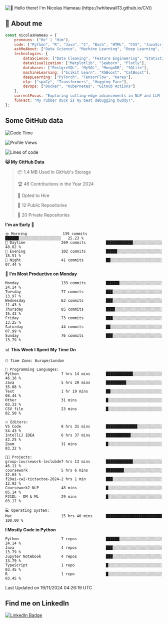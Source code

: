 <img src="assets/intro.gif" alt="👋 Hello there! I'm Nicolas Hameau (https://whitewall13.github.io/CV/)" title="👋 Hello there! I'm Nicolas Hameau"/>

<!---visitors number here--->

## :book: About me

```javascript
const nicolasHameau = {
    pronouns: ("He" | "Him"),
    code: ["Python", "R", "Java", "C", "Bash", "HTML", "CSS", "JavaScript", "PHP", "SQL"],
    askMeAbout: ["Data Science", "Machine Learning", "Deep Learning", "NLP", "LLM", "Computer Vision", "MLOps"],
    technologies: {
        dataScience: ["Data Cleaning", "Feature Engineering", "Statistical Analysis"],
        dataVisualization: ["Matplotlib", "Seaborn", "Plotly"],
        databases: ["PostgreSQL", "MySQL", "MongoDB", "SQLite"],
        machineLearning: ["Scikit Learn", "XGBoost", "CatBoost"],
        deepLearning: ["PyTorch", "TensorFlow", "Keras"],
        nlp: ["spaCy", "Transformers", "Hugging Face"],
        devOps: ["Docker", "Kubernetes", "GitHub Actions"]
    },
    currentFocus: "Exploring cutting-edge advancements in NLP and LLM fine-tuning",
    funFact: "My rubber duck is my best debugging buddy!",
};
```
## Some GitHub data

<!--START_SECTION:waka-->
![Code Time](http://img.shields.io/badge/Code%20Time-24%20hrs%2022%20mins-blue)

![Profile Views](http://img.shields.io/badge/Profile%20Views-0-blue)

![Lines of code](https://img.shields.io/badge/From%20Hello%20World%20I%27ve%20Written-5.8%20million%20lines%20of%20code-blue)

**🐱 My GitHub Data** 

> 📦 1.4 MB Used in GitHub's Storage 
 > 
> 🏆 46 Contributions in the Year 2024
 > 
> 💼 Opted to Hire
 > 
> 📜 12 Public Repositories 
 > 
> 🔑 20 Private Repositories 
 > 
**I'm an Early 🐤** 

```text
🌞 Morning                139 commits         ██████░░░░░░░░░░░░░░░░░░░   25.23 % 
🌆 Daytime                269 commits         ████████████░░░░░░░░░░░░░   48.82 % 
🌃 Evening                102 commits         █████░░░░░░░░░░░░░░░░░░░░   18.51 % 
🌙 Night                  41 commits          ██░░░░░░░░░░░░░░░░░░░░░░░   07.44 % 
```
📅 **I'm Most Productive on Monday** 

```text
Monday                   133 commits         ██████░░░░░░░░░░░░░░░░░░░   24.14 % 
Tuesday                  77 commits          ███░░░░░░░░░░░░░░░░░░░░░░   13.97 % 
Wednesday                63 commits          ███░░░░░░░░░░░░░░░░░░░░░░   11.43 % 
Thursday                 85 commits          ████░░░░░░░░░░░░░░░░░░░░░   15.43 % 
Friday                   73 commits          ███░░░░░░░░░░░░░░░░░░░░░░   13.25 % 
Saturday                 44 commits          ██░░░░░░░░░░░░░░░░░░░░░░░   07.99 % 
Sunday                   76 commits          ███░░░░░░░░░░░░░░░░░░░░░░   13.79 % 
```


📊 **This Week I Spent My Time On** 

```text
🕑︎ Time Zone: Europe/London

💬 Programming Languages: 
Python                   7 hrs 14 mins       ████████████░░░░░░░░░░░░░   46.16 % 
Java                     5 hrs 29 mins       █████████░░░░░░░░░░░░░░░░   35.08 % 
Text                     1 hr 19 mins        ██░░░░░░░░░░░░░░░░░░░░░░░   08.44 % 
Other                    31 mins             █░░░░░░░░░░░░░░░░░░░░░░░░   03.33 % 
CSV file                 23 mins             █░░░░░░░░░░░░░░░░░░░░░░░░   02.50 % 

🔥 Editors: 
VS Code                  8 hrs 31 mins       ██████████████░░░░░░░░░░░   54.43 % 
IntelliJ IDEA            6 hrs 37 mins       ███████████░░░░░░░░░░░░░░   42.25 % 
Zoom                     31 mins             █░░░░░░░░░░░░░░░░░░░░░░░░   03.32 % 

🐱‍💻 Projects: 
group-coursework-leclubde7 hrs 13 mins       ████████████░░░░░░░░░░░░░   46.11 % 
coursework               5 hrs 6 mins        ████████░░░░░░░░░░░░░░░░░   32.63 % 
f29ai-cw2-tictactoe-2024-2 hrs 1 min         ███░░░░░░░░░░░░░░░░░░░░░░   12.92 % 
Coursework2-NLP          48 mins             █░░░░░░░░░░░░░░░░░░░░░░░░   05.14 % 
F21DL - DM & ML          29 mins             █░░░░░░░░░░░░░░░░░░░░░░░░   03.17 % 

💻 Operating System: 
Mac                      15 hrs 40 mins      █████████████████████████   100.00 % 
```

**I Mostly Code in Python** 

```text
Python                   7 repos             ██████░░░░░░░░░░░░░░░░░░░   24.14 % 
Java                     4 repos             ███░░░░░░░░░░░░░░░░░░░░░░   13.79 % 
Jupyter Notebook         4 repos             ███░░░░░░░░░░░░░░░░░░░░░░   13.79 % 
TypeScript               1 repo              █░░░░░░░░░░░░░░░░░░░░░░░░   03.45 % 
R                        1 repo              █░░░░░░░░░░░░░░░░░░░░░░░░   03.45 % 
```




 Last Updated on 19/11/2024 04:26:19 UTC
<!--END_SECTION:waka-->

## Find me on LinkedIn
<div id="badges">
  <a href="https://www.linkedin.com/in/nicolas-hameau-13242002/">
    <img src="https://img.shields.io/badge/LinkedIn-blue?style=for-the-badge&logo=linkedin&logoColor=white" alt="LinkedIn Badge"/>
  </a>
</div>



